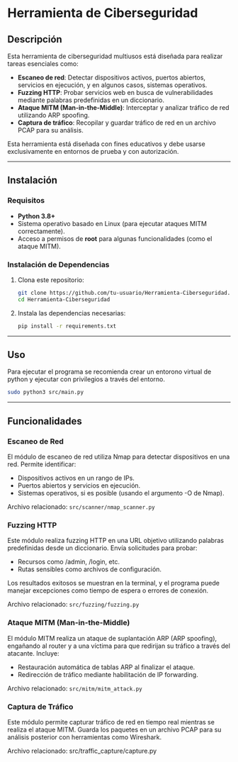 # Herramienta de Ciberseguridad

## Descripción

Esta herramienta de ciberseguridad multiusos está diseñada para realizar tareas esenciales como:

- **Escaneo de red**: Detectar dispositivos activos, puertos abiertos, servicios en ejecución, y en algunos casos, sistemas operativos.
- **Fuzzing HTTP**: Probar servicios web en busca de vulnerabilidades mediante palabras predefinidas en un diccionario.
- **Ataque MITM (Man-in-the-Middle)**: Interceptar y analizar tráfico de red utilizando ARP spoofing.
- **Captura de tráfico**: Recopilar y guardar tráfico de red en un archivo PCAP para su análisis.

Esta herramienta está diseñada con fines educativos y debe usarse exclusivamente en entornos de prueba y con autorización.

---

## Instalación

### Requisitos

- **Python 3.8+**
- Sistema operativo basado en Linux (para ejecutar ataques MITM correctamente).
- Acceso a permisos de **root** para algunas funcionalidades (como el ataque MITM).

### Instalación de Dependencias

1. Clona este repositorio:

   ```bash
   git clone https://github.com/tu-usuario/Herramienta-Ciberseguridad.git
   cd Herramienta-Ciberseguridad
   ```

2. Instala las dependencias necesarias:

    ```bash
    pip install -r requirements.txt
    ```

---

## Uso

Para ejecutar el programa se recomienda crear un entorono virtual de python y ejecutar con privilegios a través del entorno.

```bash
sudo python3 src/main.py
```

---

## Funcionalidades

### Escaneo de Red

El módulo de escaneo de red utiliza Nmap para detectar dispositivos en una red. Permite identificar:

- Dispositivos activos en un rango de IPs.
- Puertos abiertos y servicios en ejecución.
- Sistemas operativos, si es posible (usando el argumento -O de Nmap).

Archivo relacionado: `src/scanner/nmap_scanner.py`

### Fuzzing HTTP

Este módulo realiza fuzzing HTTP en una URL objetivo utilizando palabras predefinidas desde un diccionario. Envía solicitudes para probar:

- Recursos como /admin, /login, etc.
- Rutas sensibles como archivos de configuración.

Los resultados exitosos se muestran en la terminal, y el programa puede manejar excepciones como tiempo de espera o errores de conexión.

Archivo relacionado: `src/fuzzing/fuzzing.py`

### Ataque MITM (Man-in-the-Middle)

El módulo MITM realiza un ataque de suplantación ARP (ARP spoofing), engañando al router y a una víctima para que redirijan su tráfico a través del atacante. Incluye:

- Restauración automática de tablas ARP al finalizar el ataque.
- Redirección de tráfico mediante habilitación de IP forwarding.

Archivo relacionado: `src/mitm/mitm_attack.py`

### Captura de Tráfico

Este módulo permite capturar tráfico de red en tiempo real mientras se realiza el ataque MITM. Guarda los paquetes en un archivo PCAP para su análisis posterior con herramientas como Wireshark.

Archivo relacionado: src/traffic_capture/capture.py
